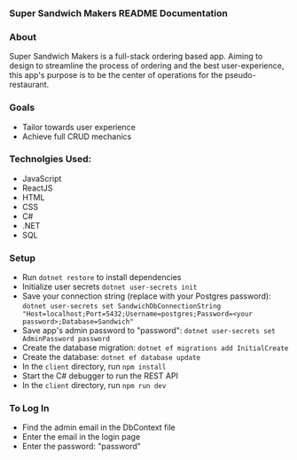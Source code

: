 ### Super Sandwich Makers README Documentation

### About

Super Sandwich Makers is a full-stack ordering based app. Aiming to design to streamline the process of ordering and the best user-experience, this app's purpose is to be the center of operations for the pseudo-restaurant.

### Goals
- Tailor towards user experience
- Achieve full CRUD mechanics

### Technolgies Used:
- JavaScript
- ReactJS
- HTML
- CSS
- C#
- .NET
- SQL

### Setup

- Run `dotnet restore` to install dependencies
- Initialize user secrets `dotnet user-secrets init`
- Save your connection string (replace <your password> with your Postgres password):
	`dotnet user-secrets set SandwichDbConnectionString "Host=localhost;Port=5432;Username=postgres;Password=<your password>;Database=Sandwich"`
- Save app's admin password to "password":
	`dotnet user-secrets set AdminPassword password`
- Create the database migration:
	`dotnet ef migrations add InitialCreate`
- Create the database:
	`dotnet ef database update`
- In the `client` directory, run `npm install`
- Start the C# debugger to run the REST API
- In the `client` directory, run `npm run dev`

### To Log In

- Find the admin email in the DbContext file
- Enter the email in the login page
- Enter the password: "password"
